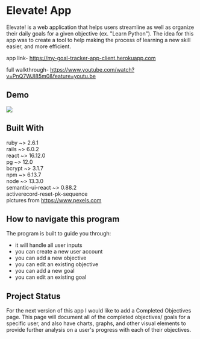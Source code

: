 # Elevate! App

Elevate! is a web application that helps users streamline as well as
organize their daily goals for a given objective (ex. "Learn Python").
The idea for this app was to create a tool to help making the process of
learning a new skill easier, and more efficient. 

app link- https://my-goal-tracker-app-client.herokuapp.com

full walkthrough- https://www.youtube.com/watch?v=PnQ7WJl85m0&feature=youtu.be

## Demo

![](ElevateApp.gif)

## Built With

ruby ~> 2.6.1<br>
rails ~> 6.0.2<br>
react ~> 16.12.0<br>
pg ~> 12.0<br>
bcrypt ~> 3.1.7<br>
npm ~> 6.13.7<br>
node ~> 13.3.0<br>
semantic-ui-react ~> 0.88.2<br>
activerecord-reset-pk-sequence<br>
pictures from https://www.pexels.com<br>

## How to navigate this program

The program is built to guide you through:<br>
- it will handle all user inputs<br>
- you can create a new user account<br>
- you can add a new objective<br>
- you can edit an existing objective<br>
- you can add a new goal<br>
- you can edit an existing goal<br>

## Project Status

For the next version of this app I would like to add a Completed Objectives page.
This page will document all of the completed objectives/ goals for a specific user,
and also have charts, graphs, and other visual elements to provide further analysis
on a user's progress with each of their objectives.  

